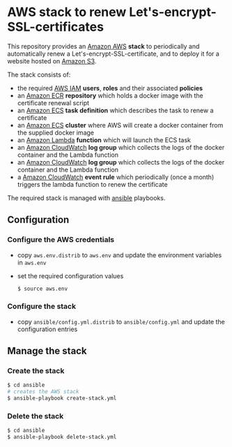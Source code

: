 # AWS stack to renew Let's-encrypt-SSL-certificates

This repository provides an [Amazon AWS][Amazon AWS] **stack** to periodically and automatically renew a Let's-encrypt-SSL-certificate, and to deploy it for a website hosted on [Amazon S3][Amazon S3].

The stack consists of:

  * the required [AWS IAM][AWS IAM] **users**, **roles** and their associated **policies**
  * an [Amazon ECR][Amazon ECR] **repository** which holds a docker image with the certificate renewal script
  * an [Amazon ECS][Amazon ECS] **task definition** which describes the task to renew a certificate
  * an [Amazon ECS][Amazon ECS] **cluster** where AWS will create a docker container from the supplied docker image
  * an [Amazon Lambda][Amazon Lambda] **function**  which will launch the ECS task
  * an [Amazon CloudWatch][Amazon CloudWatch] **log group** which collects the logs of the docker container and the Lambda function
  * an [Amazon CloudWatch][Amazon CloudWatch] **log group** which collects the logs of the docker container and the Lambda function
  * a [Amazon CloudWatch][Amazon CloudWatch] **event rule** which periodically (once a month) triggers the lambda function to renew the certificate


The required stack is managed with [ansible](https://www.ansible.com/) playbooks.

## Configuration

### Configure the AWS credentials

  * copy `aws.env.distrib` to `aws.env` and update the environment variables in `aws.env`
  * set the required configuration values

    ```bash
    $ source aws.env
    ```

### Configure the stack

  * copy `ansible/config.yml.distrib` to `ansible/config.yml` and update the configuration entries


## Manage the stack

### Create the stack

  ```bash
  $ cd ansible
  # creates the AWS stack 
  $ ansible-playbook create-stack.yml
  ```

### Delete the stack

  ```bash
  $ cd ansible
  $ ansible-playbook delete-stack.yml
  ```

[Amazon AWS]: https://aws.amazon.com
[Amazon ECS]: https://aws.amazon.com/ecs/
[Amazon ECR]: https://aws.amazon.com/ecr/
[AWS IAM]: https://aws.amazon.com/iam/
[Amazon CloudFormation]: https://aws.amazon.com/cloudformation/
[Amazon Lambda]: https://aws.amazon.com/lambda/
[Amazon CloudWatch]: https://aws.amazon.com/cloudwatch/
[Amazon CloudFormation]: https://aws.amazon.com/cloudformation/
[AWS CLI]: https://aws.amazon.com/cli/
[Amazon VPC]: https://aws.amazon.com/vpc/
[Amazon S3]: https://aws.amazon.com/s3/